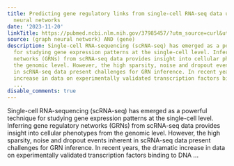 ```yaml
---
title: Predicting gene regulatory links from single-cell RNA-seq data using graph
  neural networks
date: '2023-11-20'
linkTitle: https://pubmed.ncbi.nlm.nih.gov/37985457/?utm_source=curl&utm_medium=rss&utm_campaign=pubmed-2&utm_content=1x5bM_TNL8gjogAcnslpo2s2PbDe-61JVM2h9yowOYSiZ7Dkrt&fc=20220919211934&ff=20231121171140&v=2.17.9.post6+86293ac
source: (graph neural network) AND (gene)
description: Single-cell RNA-sequencing (scRNA-seq) has emerged as a powerful technique
  for studying gene expression patterns at the single-cell level. Inferring gene regulatory
  networks (GRNs) from scRNA-seq data provides insight into cellular phenotypes from
  the genomic level. However, the high sparsity, noise and dropout events inherent
  in scRNA-seq data present challenges for GRN inference. In recent years, the dramatic
  increase in data on experimentally validated transcription factors binding to DNA
  ...
disable_comments: true
---
```

Single-cell RNA-sequencing (scRNA-seq) has emerged as a powerful technique for studying gene expression patterns at the single-cell level. Inferring gene regulatory networks (GRNs) from scRNA-seq data provides insight into cellular phenotypes from the genomic level. However, the high sparsity, noise and dropout events inherent in scRNA-seq data present challenges for GRN inference. In recent years, the dramatic increase in data on experimentally validated transcription factors binding to DNA ...